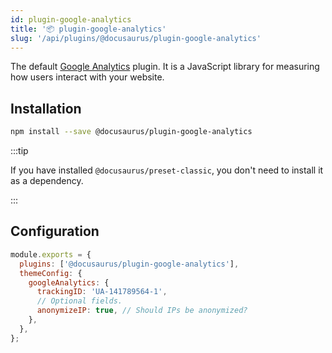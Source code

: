 ```yaml
---
id: plugin-google-analytics
title: '📦 plugin-google-analytics'
slug: '/api/plugins/@docusaurus/plugin-google-analytics'
---
```


The default [Google Analytics](https://developers.google.com/analytics/devguides/collection/analyticsjs/) plugin. It is a JavaScript library for measuring how users interact with your website.

## Installation

```bash npm2yarn
npm install --save @docusaurus/plugin-google-analytics
```

:::tip

If you have installed `@docusaurus/preset-classic`, you don't need to install it as a dependency.

:::

## Configuration

```js title="docusaurus.config.js"
module.exports = {
  plugins: ['@docusaurus/plugin-google-analytics'],
  themeConfig: {
    googleAnalytics: {
      trackingID: 'UA-141789564-1',
      // Optional fields.
      anonymizeIP: true, // Should IPs be anonymized?
    },
  },
};
```
